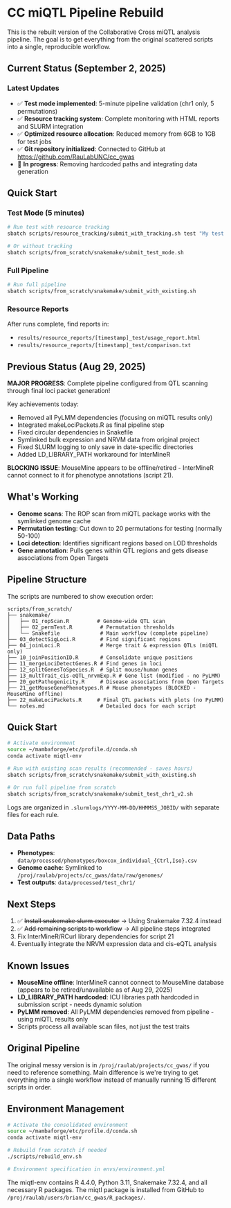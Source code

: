 # CC miQTL Pipeline Rebuild

This is the rebuilt version of the Collaborative Cross miQTL analysis pipeline. The goal is to get everything from the original scattered scripts into a single, reproducible workflow.

## Current Status (September 2, 2025)

### Latest Updates
- ✅ **Test mode implemented**: 5-minute pipeline validation (chr1 only, 5 permutations)
- ✅ **Resource tracking system**: Complete monitoring with HTML reports and SLURM integration
- ✅ **Optimized resource allocation**: Reduced memory from 6GB to 1GB for test jobs
- ✅ **Git repository initialized**: Connected to GitHub at https://github.com/RauLabUNC/cc_gwas
- 🔄 **In progress**: Removing hardcoded paths and integrating data generation

## Quick Start

### Test Mode (5 minutes)
```bash
# Run test with resource tracking
sbatch scripts/resource_tracking/submit_with_tracking.sh test "My test description"

# Or without tracking
sbatch scripts/from_scratch/snakemake/submit_test_mode.sh
```

### Full Pipeline
```bash
# Run full pipeline
sbatch scripts/from_scratch/snakemake/submit_with_existing.sh
```

### Resource Reports
After runs complete, find reports in:
- `results/resource_reports/[timestamp]_test/usage_report.html`
- `results/resource_reports/[timestamp]_test/comparison.txt`

## Previous Status (Aug 29, 2025)

**MAJOR PROGRESS**: Complete pipeline configured from QTL scanning through final loci packet generation!

Key achievements today:
- Removed all PyLMM dependencies (focusing on miQTL results only)
- Integrated makeLociPackets.R as final pipeline step
- Fixed circular dependencies in Snakefile
- Symlinked bulk expression and NRVM data from original project
- Fixed SLURM logging to only save in date-specific directories
- Added LD_LIBRARY_PATH workaround for InterMineR

**BLOCKING ISSUE**: MouseMine appears to be offline/retired - InterMineR cannot connect to it for phenotype annotations (script 21).

## What's Working

- **Genome scans**: The ROP scan from miQTL package works with the symlinked genome cache
- **Permutation testing**: Cut down to 20 permutations for testing (normally 50-100)
- **Loci detection**: Identifies significant regions based on LOD thresholds
- **Gene annotation**: Pulls genes within QTL regions and gets disease associations from Open Targets

## Pipeline Structure

The scripts are numbered to show execution order:

```
scripts/from_scratch/
├── snakemake/
│   ├── 01_ropScan.R         # Genome-wide QTL scan
│   ├── 02_permTest.R         # Permutation thresholds
│   └── Snakefile             # Main workflow (complete pipeline)
├── 03_detectSigLoci.R        # Find significant regions
├── 04_joinLoci.R             # Merge trait & expression QTLs (miQTL only)
├── 10_joinPositionID.R       # Consolidate unique positions
├── 11_mergeLociDetectGenes.R # Find genes in loci
├── 12_splitGenesToSpecies.R  # Split mouse/human genes
├── 13_multTrait_cis-eQTL_nrvmExp.R # Gene list (modified - no PyLMM)
├── 20_getPathogenicity.R     # Disease associations from Open Targets
├── 21_getMouseGenePhenotypes.R # Mouse phenotypes (BLOCKED - MouseMine offline)
├── 22_makeLociPackets.R     # Final QTL packets with plots (no PyLMM)
└── notes.md                  # Detailed docs for each script
```

## Quick Start

```bash
# Activate environment
source ~/mambaforge/etc/profile.d/conda.sh
conda activate miqtl-env

# Run with existing scan results (recommended - saves hours)
sbatch scripts/from_scratch/snakemake/submit_with_existing.sh

# Or run full pipeline from scratch
sbatch scripts/from_scratch/snakemake/submit_test_chr1_v2.sh
```

Logs are organized in `.slurmlogs/YYYY-MM-DD/HHMMSS_JOBID/` with separate files for each rule.

## Data Paths

- **Phenotypes**: `data/processed/phenotypes/boxcox_individual_{Ctrl,Iso}.csv`
- **Genome cache**: Symlinked to `/proj/raulab/projects/cc_gwas/data/raw/genomes/`
- **Test outputs**: `data/processed/test_chr1/`

## Next Steps

1. ✅ ~~Install snakemake slurm executor~~ → Using Snakemake 7.32.4 instead
2. ✅ ~~Add remaining scripts to workflow~~ → All pipeline steps integrated
3. Fix InterMineR/RCurl library dependencies for script 21
4. Eventually integrate the NRVM expression data and cis-eQTL analysis

## Known Issues

- **MouseMine offline**: InterMineR cannot connect to MouseMine database (appears to be retired/unavailable as of Aug 29, 2025)
- **LD_LIBRARY_PATH hardcoded**: ICU libraries path hardcoded in submission script - needs dynamic solution
- **PyLMM removed**: All PyLMM dependencies removed from pipeline - using miQTL results only
- Scripts process all available scan files, not just the test traits

## Original Pipeline

The original messy version is in `/proj/raulab/projects/cc_gwas/` if you need to reference something. Main difference is we're trying to get everything into a single workflow instead of manually running 15 different scripts in order.

## Environment Management

```bash
# Activate the consolidated environment
source ~/mambaforge/etc/profile.d/conda.sh
conda activate miqtl-env

# Rebuild from scratch if needed
./scripts/rebuild_env.sh

# Environment specification in envs/environment.yml
```

The miqtl-env contains R 4.4.0, Python 3.11, Snakemake 7.32.4, and all necessary R packages. The miqtl package is installed from GitHub to `/proj/raulab/users/brian/cc_gwas/R_packages/`.